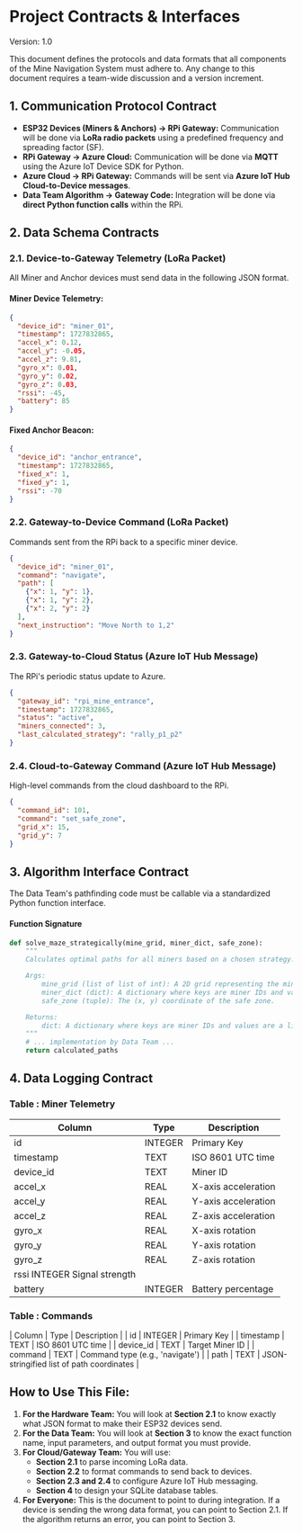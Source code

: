 # Project Contracts & Interfaces
Version: 1.0

This document defines the protocols and data formats that all components of the Mine Navigation System must adhere to. Any change to this document requires a team-wide discussion and a version increment.

## 1. Communication Protocol Contract

- **ESP32 Devices (Miners & Anchors) -> RPi Gateway:** Communication will be done via **LoRa radio packets** using a predefined frequency and spreading factor (SF).
- **RPi Gateway -> Azure Cloud:** Communication will be done via **MQTT** using the Azure IoT Device SDK for Python.
- **Azure Cloud -> RPi Gateway:** Commands will be sent via **Azure IoT Hub Cloud-to-Device messages**.
- **Data Team Algorithm -> Gateway Code:** Integration will be done via **direct Python function calls** within the RPi.

## 2. Data Schema Contracts

### 2.1. Device-to-Gateway Telemetry (LoRa Packet)

All Miner and Anchor devices must send data in the following JSON format.

#### Miner Device Telemetry:
```json
{
  "device_id": "miner_01",
  "timestamp": 1727832865,
  "accel_x": 0.12,
  "accel_y": -0.05,
  "accel_z": 9.81,
  "gyro_x": 0.01,
  "gyro_y": 0.02,
  "gyro_z": 0.03,
  "rssi": -45,
  "battery": 85
}
```

#### Fixed Anchor Beacon:
```json
{
  "device_id": "anchor_entrance",
  "timestamp": 1727832865,
  "fixed_x": 1,
  "fixed_y": 1,
  "rssi": -70
}
```

### 2.2. Gateway-to-Device Command (LoRa Packet)

Commands sent from the RPi back to a specific miner device.

```json
{
  "device_id": "miner_01",
  "command": "navigate",
  "path": [
    {"x": 1, "y": 1},
    {"x": 1, "y": 2},
    {"x": 2, "y": 2}
  ],
  "next_instruction": "Move North to 1,2"
}
```

### 2.3. Gateway-to-Cloud Status (Azure IoT Hub Message)

The RPi's periodic status update to Azure.

```json
{
  "gateway_id": "rpi_mine_entrance",
  "timestamp": 1727832865,
  "status": "active",
  "miners_connected": 3,
  "last_calculated_strategy": "rally_p1_p2"
}
```

### 2.4. Cloud-to-Gateway Command (Azure IoT Hub Message)

High-level commands from the cloud dashboard to the RPi.

```json
{
  "command_id": 101,
  "command": "set_safe_zone",
  "grid_x": 15,
  "grid_y": 7
}
```

## 3. Algorithm Interface Contract

The Data Team's pathfinding code must be callable via a standardized Python function interface.

#### Function Signature

```python
def solve_maze_strategically(mine_grid, miner_dict, safe_zone):
    """
    Calculates optimal paths for all miners based on a chosen strategy.

    Args:
        mine_grid (list of list of int): A 2D grid representing the mine. 0=path, 1=wall.
        miner_dict (dict): A dictionary where keys are miner IDs and values are their current grid coordinates (x, y).
        safe_zone (tuple): The (x, y) coordinate of the safe zone.

    Returns:
        dict: A dictionary where keys are miner IDs and values are a list of (x, y) tuples representing the path to the safe zone.
    """
    # ... implementation by Data Team ...
    return calculated_paths
```

## 4. Data Logging Contract

### Table : Miner Telemetry


| Column | Type | Description |
|--------|------|-------------|
| id | INTEGER | Primary Key | 
| timestamp | TEXT | ISO 8601 UTC time | 
| device_id | TEXT | Miner ID |
| accel_x | REAL | X-axis acceleration |
| accel_y | REAL | Y-axis acceleration |
| accel_z | REAL | Z-axis acceleration |
| gyro_x | REAL | X-axis rotation |
| gyro_y | REAL | Y-axis rotation |
| gyro_z | REAL | Z-axis rotation |
| rssi	INTEGER	Signal strength |
| battery | INTEGER | Battery percentage |


### Table : Commands


| Column | Type | Description |
| id | INTEGER | Primary Key |
| timestamp | TEXT | ISO 8601 UTC time |
| device_id | TEXT | Target Miner ID |
| command | TEXT | Command type (e.g., 'navigate') |
| path | TEXT | JSON-stringified list of path coordinates |


## How to Use This File:

1.  **For the Hardware Team:** You will look at **Section 2.1** to know exactly what JSON format to make their ESP32 devices send.
2.  **For the Data Team:** You will look at **Section 3** to know the exact function name, input parameters, and output format you must provide.
3.  **For Cloud/Gateway Team:** You will use:
    - **Section 2.1** to parse incoming LoRa data.
    - **Section 2.2** to format commands to send back to devices.
    - **Section 2.3 and 2.4** to configure Azure IoT Hub messaging.
    - **Section 4** to design your SQLite database tables.
4.  **For Everyone:** This is the document to point to during integration. If a device is sending the wrong data format, you can point to Section 2.1. If the algorithm returns an error, you can point to Section 3.


